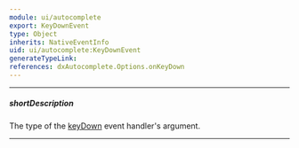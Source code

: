```yaml
---
module: ui/autocomplete
export: KeyDownEvent
type: Object
inherits: NativeEventInfo
uid: ui/autocomplete:KeyDownEvent
generateTypeLink: 
references: dxAutocomplete.Options.onKeyDown
---
```

---
##### shortDescription
The type of the [keyDown]({basewidgetpath}/Events/#keyDown) event handler's argument.

---
<!-- Description goes here -->